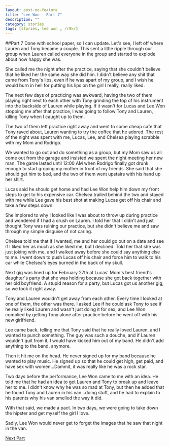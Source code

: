```yaml
---
layout: post-no-feature
title: "Lee Won - Part 7"
description: ""
category: stories
tags: [stories, lee won , /r9k/]
---
```


##Part 7
Done with school paper, so I can update. Let's see, I left off where Lauren and Tony became a couple. This sent a little ripple through our group when Lauren called everyone in the group and started to explode about how happy she was.

She called me the night after the practice, saying that she couldn't believe that he liked her the same way she did him. I didn't believe any shit that came from Tony's lips, even if he was apart of my group, and I wish he would burn in hell for putting his lips on the girl I really, really liked.

The next few days of practicing was awkward, having the two of them playing right next to each other with Tony grinding the top of his instrument into the backside of Lauren while playing. If it wasn't for Lucas and Lee Won stopping me after that practice, I was going to follow Tony and Lauren, killing Tony when I caught up to them.

The two of them left practice right away and went to some cheap cafe that Tony raved about, Lauren wanting to try the coffee that he adored. The rest of the night was spent with me, Lucas, Lee, and Chelsea playing scrabble with my Mom and Rodrigo.

We wanted to go out and do something as a group, but my Mom saw us all come out from the garage and insisted we spent the night meeting her new man. The game lasted until 12:00 AM when Rodrigo finally got drunk enough to start groping my mother in front of my friends. She said that she should get him to bed, and the two of them went upstairs with his hand up her shirt.

Lucas said he should get home and had Lee Won help him down my front steps to get to his expensive car. Chelsea trailed behind the two and stayed with me while Lee gave his best shot at making Lucas get off his chair and take a few steps down.

She implored to why I looked like I was about to throw up during practice and wondered if I had a crush on Lauren. I told her that I didn't and just thought Tony was ruining our practice, but she didn't believe me and saw through my simple disguise of not caring.

Chelsea told me that if I wanted, me and her could go out on a date and see if I liked her as much as she liked me, but I declined. Told her that she was just joking with me, and I walked away before she could say anything else to me. I went down to push Lucas off his chair and force him to walk to his car while Chelsea's eyes burned in the back of my skull.

Next gig was lined up for February 27th at Lucas' Mom's best friend's daughter's party that she was holding because she got back together with her old boyfriend. A stupid reason for a party, but Lucas got us another gig, so we took it right away.

Tony and Lauren wouldn't get away from each other. Every time I looked at one of them, the other was there. I asked Lee if he could ask Tony to see if he really liked Lauren and wasn't just doing it for sex, and Lee Won complied by getting Tony alone after practice before he went off with his new girlfriend.

Lee came back, telling me that Tony said that he really loved Lauren, and I wanted to punch something. The guy was such a douche, and if Lauren wouldn't quit from it, I would have kicked him out of my band. He didn't add anything to the band, anymore.

Then it hit me on the head. He never signed up for my band because he wanted to play music. He signed up so that he could get high, get paid, and have sex with women...Dammit, it was really like he was a rock star.

Two days before the performance, Lee Won came to me with an idea. He told me that he had an idea to get Lauren and Tony to break up and leave her to me. I didn't know why he was so mad at Tony, but then he added that he found Tony and Lauren in his van...doing stuff, and he had to explain to his parents why his van smelled the way it did.

With that said, we made a pact. In two days, we were going to take down the hipster and get myself the girl I love.

Sadly, Lee Won would never get to forget the images that he saw that night in the van.


[Next Part](/stories/lee-won/008.html)